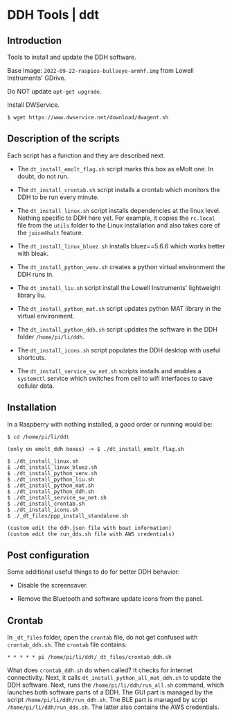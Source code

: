 # DDH Tools | ddt



## Introduction

Tools to install and update the DDH software.

Base image: ```2022-09-22-raspios-bullseye-armhf.img``` from Lowell Instruments' GDrive.

Do NOT update ```apt-get upgrade```.

Install DWService.

```console
$ wget https://www.dwservice.net/download/dwagent.sh
```



## Description of the scripts

Each script has a function and they are described next.


- The ``dt_install_emolt_flag.sh`` script marks this box as eMolt one. In doubt, do not run.

- The ``dt_install_crontab.sh`` script installs a crontab which monitors the DDH to be run every minute.

- The ``dt_install_linux.sh`` script installs dependencies at the linux level. 
Nothing specific to DDH here yet. 
For example, it copies the ``rc.local`` file from the ``utils`` folder to the
Linux installation and also takes care of the ``juice4halt`` feature.

- The ``dt_install_linux_bluez.sh`` installs bluez==5.6.6 which works better with bleak.

- The ``dt_install_python_venv.sh`` creates a python virtual environment the DDH runs in.

- The ``dt_install_liu.sh`` script install the Lowell Instruments' lightweight library liu.

- The ``dt_install_python_mat.sh`` script updates python MAT library in the virtual environment.

- The ``dt_install_python_ddh.sh`` script updates the software in the DDH folder ``/home/pi/li/ddh``.

- The ``dt_install_icons.sh`` script populates the DDH desktop with useful shortcuts.

- The ``dt_install_service_sw_net.sh`` scripts installs and enables a ``systemctl`` service which switches
from cell to wifi interfaces to save cellular data.

 

## Installation

In a Raspberry with nothing installed, a good order or running would be:

```console
$ cd /home/pi/li/ddt

(only on emolt_ddh boxes) -> $ ./dt_install_emolt_flag.sh

$ ./dt_install_linux.sh
$ ./dt_install_linux_bluez.sh
$ ./dt_install_python_venv.sh
$ ./dt_install_python_liu.sh
$ ./dt_install_python_mat.sh
$ ./dt_install_python_ddh.sh
$ ./dt_install_service_sw_net.sh
$ ./dt_install_crontab.sh
$ ./dt_install_icons.sh
$ ./_dt_files/ppp_install_standalone.sh

(custom edit the ddh.json file with boat information)
(custom edit the run_dds.sh file with AWS credentials)
```



## Post configuration

Some additional useful things to do for better DDH behavior:

- Disable the screensaver.

- Remove the Bluetooth and software update icons from the panel.



## Crontab

In ``_dt_files`` folder, open the ``crontab`` file, do not get confused with ``crontab_ddh.sh``.
The ``crontab`` file contains:

```
* * * * * pi /home/pi/li/ddt/_dt_files/crontab_ddh.sh
```

What does ``crontab_ddh.sh`` do when called? It checks for internet connectivity.
Next, it calls ``dt_install_python_all_mat_ddh.sh`` to update the DDH software.
Next, runs the ``/home/pi/li/ddh/run_all.sh`` command, which launches both software parts of a DDH.
The GUI part is managed by the script ``/home/pi/li/ddh/run_ddh.sh``. 
The BLE part is managed by script ``/home/pi/li/ddh/run_dds.sh``. The latter also contains the AWS credentials.


